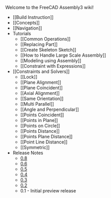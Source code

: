 Welcome to the FreeCAD Assembly3 wiki!

* [[Build Instruction]]
* [[Concepts]]
* [[Navigation]]
* Tutorials
    * [[Common Operations]]
    * [[Replacing Part]]
    * [[Create Skeleton Sketch]]
    * [[How to Handle Large Scale Assembly]]
    * [[Modeling using Assembly]]
    * [[Constraint with Expressions]]
* [[Constraints and Solvers]]
    * [[Lock]]
    * [[Plane Alignment]]
    * [[Plane Coincident]]
    * [[Axial Alignment]]
    * [[Same Orientation]]
    * [[Multi Parallel]]
    * [[Angle and Perpendicular]]
    * [[Points Coincident]]
    * [[Points in Plane]]
    * [[Points on Circle]]
    * [[Points Distance]]
    * [[Points Plane Distance]]
    * [[Point Line Distance]]
    * [[Symmetric]]
* Release Notes
    * [0.8](wiki/Release-Notes-0.8)
    * [0.6](wiki/Release-Notes-0.6)
    * [0.5](wiki/Release-Notes-0.5)
    * [0.4](wiki/Release-Notes-0.4)
    * [0.3](wiki/Release-Notes-0.3)
    * [0.2](wiki/Release-Notes-0.2)
    * 0.1 - Initial preview release
